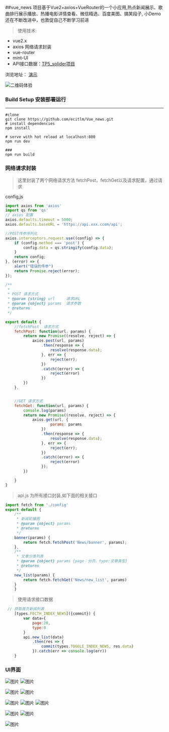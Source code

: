 ##vue_news
项目基于Vue2+axios+VueRouter的一个小应用,热点新闻展示、歌曲排行展示播放、热播电影详情查看、微信精选、百度美图、搞笑段子,
小Demo还在不断改进中，也敦促自己不断学习前进

> 使用技术:
* vue2.x
* axios 网络请求封装
* vue-router
* mint-UI
* API接口数据：[TP5_splider项目](https://github.com/ecitlm/TP5_Splider) 


浏览地址：
[演示](http://code.it919.cn/dist)

![二维码体验](https://dn-coding-net-production-pp.qbox.me/3e898389-8717-445b-9d8f-60655745de0d.png)


### Build Setup 安装部署运行
-----------------------------------------------------
```
#clone
git clone https://github.com/ecitlm/Vue_news.git
# install dependencies
npm install

# serve with hot reload at localhost:800
npm run dev

###
npm run build

```

### 网络请求封装
>这里封装了两个网络请求方法  fetchPost，fetchGet以及请求配置，通过请求

config,js
```javascript
import axios from 'axios'
import qs from 'qs'
// axios 配置
axios.defaults.timeout = 5000;
axios.defaults.baseURL = 'https://api.xxx.ccom/api';

//POST传参序列化
axios.interceptors.request.use((config) => {
    if (config.method === 'post') {
        config.data = qs.stringify(config.data);
    }
    return config;
}, (error) => {
    alert("错误的传参")
    return Promise.reject(error);
});

/**
 * 
 * POST 请求方式
 * @param {string} url     请求URL
 * @param {object} params  请求参数
 * @returns 
 */

export default {
    //fetchPost  请求方式
    fetchPost: function(url, params) {
        return new Promise((resolve, reject) => {
            axios.post(url, params)
                .then(response => {
                    resolve(response.data);
                }, err => {
                    reject(err);
                })
                .catch((error) => {
                    reject(error)
                })
        })
    },


    //GET 请求方式
    fetchGet: function(url, params) {
        console.log(params)
        return new Promise((resolve, reject) => {
            axios.get(url, {
                    params: params
                })
                .then(response => {
                    resolve(response.data);
                }, err => {
                    reject(err);
                })
                .catch((error) => {
                    reject(error)
                });
        })

    }
}

```
>api.js 为所有接口封装,如下面的相关接口

```javascript
import fetch from './config'
export default {
    /**
     * 新闻轮播图
     * @param {object} params 
     * @returns 
     */
    banner(params) {
        return fetch.fetchPost('News/banner', params);
    },
    /**
     * 文章分类列表
     * @param {object} params {page：分页，type:文章类型}
     * @returns 
     */
    new_list(params) {
        return fetch.fetchGet('News/new_list', params)
    }
    }
```

> 使用请求接口数据

```javascript
 // 获取首页新闻列表
    [types.FECTH_INDEX_NEWS]({commit}) {
        var data={
            page:20,
            type:0
        }
        api.new_list(data)
            .then(res => {
                commit(types.TOGGLE_INDEX_NEWS, res.data)
            }).catch(err => console.log(err))
    }
```
### UI界面
 ![图片](https://coding.net/u/ecit/p/vue_news/git/raw/898b4a541e6433d131baa5aff72abee62236ed35/UI/index1.jpg) ![图片](https://dn-coding-net-production-pp.qbox.me/a271b902-089f-4a1b-8879-357a113b66e5.png)

 ![图片](https://coding.net/u/ecit/p/vue_news/git/raw/master/UI/%25E7%2594%25B5%25E5%25BD%25B11-%25E7%2583%25AD%25E6%2592%25AD%25E5%2588%2597%25E8%25A1%25A8.jpg) ![图片](https://coding.net/u/ecit/p/vue_news/git/raw/898b4a541e6433d131baa5aff72abee62236ed35/UI/%25E7%2594%25B5%25E5%25BD%25B12-%25E8%25AF%25A6%25E6%2583%2585.jpg)


 ![图片](https://coding.net/u/ecit/p/vue_news/git/raw/898b4a541e6433d131baa5aff72abee62236ed35/UI/music1-%E5%88%86%E7%B1%BB.jpg) ![图片](https://coding.net/u/ecit/p/vue_news/git/raw/898b4a541e6433d131baa5aff72abee62236ed35/UI/music2-%E5%88%86%E7%B1%BB%E6%AD%8C%E5%8D%95.jpg) ![图片](https://coding.net/u/ecit/p/vue_news/git/raw/898b4a541e6433d131baa5aff72abee62236ed35/UI/music3-音乐播放.jpg) 

 ![图片](https://coding.net/u/ecit/p/vue_news/git/raw/898b4a541e6433d131baa5aff72abee62236ed35/UI/photo1-%E5%88%86%E7%B1%BB.jpg) ![图片](https://coding.net/u/ecit/p/vue_news/git/raw/898b4a541e6433d131baa5aff72abee62236ed35/UI/%E8%A7%86%E9%A2%911.jpg) 
 
 ![图片](https://coding.net/u/ecit/p/vue_news/git/raw/898b4a541e6433d131baa5aff72abee62236ed35/UI/%E7%AC%91%E8%AF%9D%E6%AE%B5%E5%AD%90.jpg ) 


